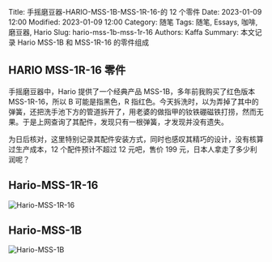 Title: 手摇磨豆器-HARIO-MSS-1B-MSS-1R-16-的 12 个零件
Date: 2023-01-09 12:00
Modified: 2023-01-09 12:00
Category: 随笔
Tags: 随笔, Essays, 咖啡, 磨豆器, Hario
Slug: hario-mss-1b-mss-1r-16
Authors: Kaffa
Summary: 本文记录 Hario MSS-1B 和 MSS-1R-16 的零件组成

## HARIO MSS-1R-16 零件

手摇磨豆器中，Hario 提供了一个经典产品 MSS-1B，多年前我购买了红色版本 MSS-1R-16，所以 B 可能是指黑色，R 指红色。今天拆洗时，以为弄掉了其中的弹簧，还把洗手池下方的管道拆开了，用老婆的做指甲的钕铁硼磁铁打捞，然而无果。于是上网查询了其配件，发现只有一根弹簧，才发现并没有遗失。

为日后核对，这里特别记录其配件安装方式，同时也感叹其精巧的设计，没有核算过生产成本，12 个配件预计不超过 12 元吧，售价 199 元，日本人拿走了多少利润呢？


## Hario-MSS-1R-16

![Hario-MSS-1R-16](https://kaffa.im/img/2023/hario-mss-1r.png)


## Hario-MSS-1B

![Hario-MSS-1B](https://kaffa.im/img/2023/hario-mss-1b.png)
